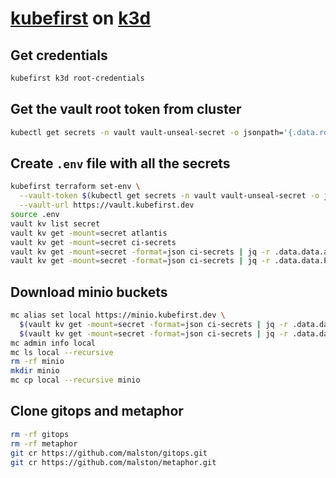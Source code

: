 # [kubefirst](https://docs.kubefirst.io/k3d/quick-start/install) on [k3d](https://k3d.io/)

## Get credentials

```sh
kubefirst k3d root-credentials
```

## Get the vault root token from cluster

```sh
kubectl get secrets -n vault vault-unseal-secret -o jsonpath='{.data.root-token}' | base64 -d
```

## Create `.env` file with all the secrets

```sh
kubefirst terraform set-env \
  --vault-token $(kubectl get secrets -n vault vault-unseal-secret -o jsonpath='{.data.root-token}' | base64 -d) \
  --vault-url https://vault.kubefirst.dev
source .env
vault kv list secret
vault kv get -mount=secret atlantis
vault kv get -mount=secret ci-secrets
vault kv get -mount=secret -format=json ci-secrets | jq -r .data.data.accesskey
vault kv get -mount=secret -format=json ci-secrets | jq -r .data.data.PERSONAL_ACCESS_TOKEN
```

## Download minio buckets

```sh
mc alias set local https://minio.kubefirst.dev \
  $(vault kv get -mount=secret -format=json ci-secrets | jq -r .data.data.accesskey) \
  $(vault kv get -mount=secret -format=json ci-secrets | jq -r .data.data.secretkey)
mc admin info local
mc ls local --recursive
rm -rf minio
mkdir minio
mc cp local --recursive minio
```

## Clone gitops and metaphor

```sh
rm -rf gitops
rm -rf metaphor
git cr https://github.com/malston/gitops.git
git cr https://github.com/malston/metaphor.git
```
